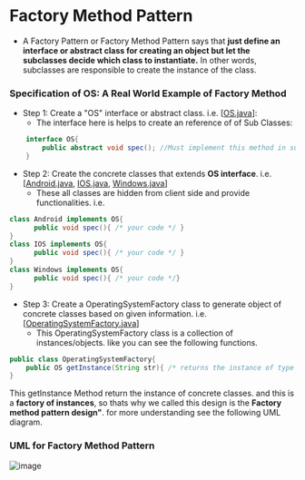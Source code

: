 # Factory Method Pattern

* A Factory Pattern or Factory Method Pattern says that **just define an interface or abstract class for creating an object but let the subclasses decide which class to instantiate.** In other words, subclasses are responsible to create the instance of the class.

### Specification of OS: A Real World Example of Factory Method
- Step 1: Create a "OS" interface or abstract class. i.e. [[OS.java](https://github.com/Rohit-MyRG/Java-Design-Patterns/blob/main/Factory%20Method%20Pattern/mypack/OS.java)]:
  - The interface here is helps to create an reference of of Sub Classes:
```java
    interface OS{
        public abstract void spec(); //Must implement this method in subclasses of OS interface.
    }
```
- Step 2: Create the concrete classes that extends **OS interface**. i.e. [[Android.java](https://github.com/Rohit-MyRG/Java-Design-Patterns/blob/main/Factory%20Method%20Pattern/mypack/Android.java), [IOS.java](https://github.com/Rohit-MyRG/Java-Design-Patterns/blob/main/Factory%20Method%20Pattern/mypack/IOS.java), [Windows.java](https://github.com/Rohit-MyRG/Java-Design-Patterns/blob/main/Factory%20Method%20Pattern/mypack/Windows.java)]
  - These all classes are hidden from client side and provide functionalities. i.e.
```java
class Android implements OS{
      public void spec(){ /* your code */ }
}
class IOS implements OS{
      public void spec(){ /* your code */ }
}
class Windows implements OS{
      public void spec(){ /* your code */}
}
```

- Step 3: Create a OperatingSystemFactory class to generate object of concrete classes based on given information. i.e. [[OperatingSystemFactory.java](https://github.com/Rohit-MyRG/Java-Design-Patterns/blob/main/Factory%20Method%20Pattern/mypack/OperatingSystemFactory.java)]
  - This OperatingSystemFactory class is a collection of instances/objects. like you can see the following functions.
```java
public class OperatingSystemFactory{
    public OS getInstance(String str){ /* returns the instance of type OS */ }
}
```
   This getInstance Method return the instance of concrete classes. and this is a **factory of instances**, so thats why we called this design is the **Factory method pattern design"**. for more understanding see the following UML diagram.

### UML for Factory Method Pattern

![image](https://user-images.githubusercontent.com/49193132/133135931-45aa6187-1977-4306-a313-3a369dbf84d8.png)
